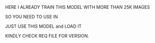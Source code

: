 HERE I ALREADY TRAIN THIS MODEL WITH MORE THAN 25K IMAGES

SO YOU NEED TO USE IN 

JUST USE THIS MODEL and LOAD IT

KINDLY CHECK REQ FILE FOR VERSION. 
